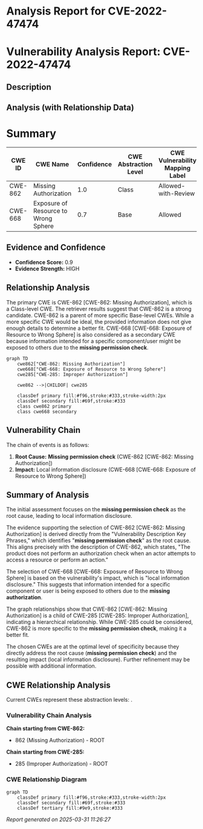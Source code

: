 # Analysis Report for CVE-2022-47474

# Vulnerability Analysis Report: CVE-2022-47474

## Description



## Analysis (with Relationship Data)

# Summary
| CWE ID | CWE Name | Confidence | CWE Abstraction Level | CWE Vulnerability Mapping Label | CWE-Vulnerability Mapping Notes |
|---|---|---|---|---|---|
| CWE-862 | Missing Authorization | 1.0 | Class | Allowed-with-Review | Primary CWE |
| CWE-668 | Exposure of Resource to Wrong Sphere | 0.7 | Base | Allowed | Secondary Candidate |

## Evidence and Confidence

*   **Confidence Score:** 0.9
*   **Evidence Strength:** HIGH

## Relationship Analysis
The primary CWE is CWE-862 [CWE-862: Missing Authorization], which is a Class-level CWE. The retriever results suggest that CWE-862 is a strong candidate. CWE-862 is a parent of more specific Base-level CWEs. While a more specific CWE would be ideal, the provided information does not give enough details to determine a better fit. CWE-668 [CWE-668: Exposure of Resource to Wrong Sphere] is also considered as a secondary CWE because information intended for a specific component/user might be exposed to others due to the **missing permission check**.

```mermaid
graph TD
    cwe862["CWE-862: Missing Authorization"]
    cwe668["CWE-668: Exposure of Resource to Wrong Sphere"]
    cwe285["CWE-285: Improper Authorization"]

    cwe862 -->|CHILDOF| cwe285

    classDef primary fill:#f96,stroke:#333,stroke-width:2px
    classDef secondary fill:#69f,stroke:#333
    class cwe862 primary
    class cwe668 secondary
```

## Vulnerability Chain
The chain of events is as follows:
1.  **Root Cause:** **Missing permission check** (CWE-862 [CWE-862: Missing Authorization])
2.  **Impact:** Local information disclosure (CWE-668 [CWE-668: Exposure of Resource to Wrong Sphere])

## Summary of Analysis
The initial assessment focuses on the **missing permission check** as the root cause, leading to local information disclosure.

The evidence supporting the selection of CWE-862 [CWE-862: Missing Authorization] is derived directly from the "Vulnerability Description Key Phrases," which identifies "**missing permission check**" as the root cause. This aligns precisely with the description of CWE-862, which states, "The product does not perform an authorization check when an actor attempts to access a resource or perform an action."

The selection of CWE-668 [CWE-668: Exposure of Resource to Wrong Sphere] is based on the vulnerability's impact, which is "local information disclosure." This suggests that information intended for a specific component or user is being exposed to others due to the **missing authorization**.

The graph relationships show that CWE-862 [CWE-862: Missing Authorization] is a child of CWE-285 [CWE-285: Improper Authorization], indicating a hierarchical relationship. While CWE-285 could be considered, CWE-862 is more specific to the **missing permission check**, making it a better fit.

The chosen CWEs are at the optimal level of specificity because they directly address the root cause (**missing permission check**) and the resulting impact (local information disclosure). Further refinement may be possible with additional information.


## CWE Relationship Analysis

Current CWEs represent these abstraction levels: .


### Vulnerability Chain Analysis

**Chain starting from CWE-862:**
- 862 (Missing Authorization) - ROOT


**Chain starting from CWE-285:**
- 285 (Improper Authorization) - ROOT



### CWE Relationship Diagram

```mermaid
graph TD
    classDef primary fill:#f96,stroke:#333,stroke-width:2px
    classDef secondary fill:#69f,stroke:#333
    classDef tertiary fill:#9e9,stroke:#333
```



*Report generated on 2025-03-31 11:26:27*
